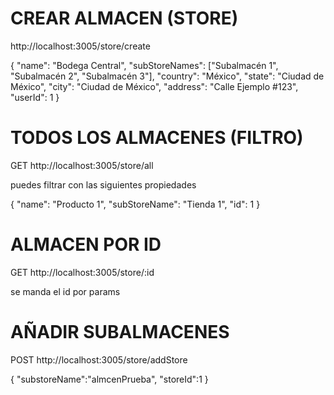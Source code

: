 # CREAR ALMACEN (STORE)

http://localhost:3005/store/create

{
  "name": "Bodega Central",
  "subStoreNames": ["Subalmacén 1", "Subalmacén 2", "Subalmacén 3"],
  "country": "México",
  "state": "Ciudad de México",
  "city": "Ciudad de México",
  "address": "Calle Ejemplo #123",
  "userId": 1
}


# TODOS LOS ALMACENES (FILTRO)

GET http://localhost:3005/store/all

puedes filtrar con las siguientes propiedades

{
  "name": "Producto 1",
  "subStoreName": "Tienda 1",
  "id": 1
}

# ALMACEN POR ID

GET http://localhost:3005/store/:id

se manda el id por params

# AÑADIR SUBALMACENES 

POST http://localhost:3005/store/addStore

{
"substoreName":"almcenPrueba",
"storeId":1
}